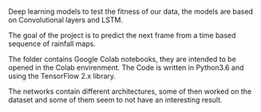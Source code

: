 Deep learning models to test the fitness of our data, 
the models are based on Convolutional layers and LSTM.

The goal of the project is to predict the next frame 
from a time based sequence of rainfall maps.

The folder contains Google Colab notebooks, they are intended to be opened in the Colab envirenment.
The Code is written in Python3.6 and using the TensorFlow 2.x library.

The networks contain different architectures, some of then worked on the dataset and some of them  seem to not have an interesting result.

































































